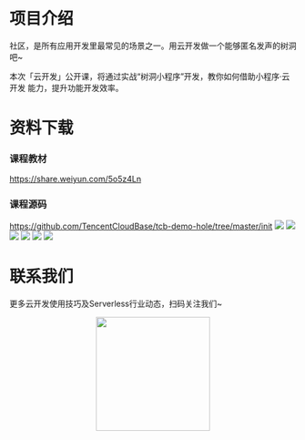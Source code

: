 # 项目介绍
社区，是所有应用开发里最常见的场景之一。用云开发做一个能够匿名发声的树洞吧~

本次「云开发」公开课，将通过实战“树洞小程序”开发，教你如何借助小程序·云开发
能力，提升功能开发效率。

# 资料下载
### 课程教材
https://share.weiyun.com/5o5z4Ln

### 课程源码

https://github.com/TencentCloudBase/tcb-demo-hole/tree/master/init
![](https://puui.qpic.cn/vupload/0/20190611_1560237745805_zuavbuy2xmr.png/0)
![](https://puui.qpic.cn/vupload/0/20190611_1560238481881_1349qmnml2pm.png/0)
![](https://puui.qpic.cn/vupload/0/20190611_1560239074151_ef88h9dgzph.png/0)
![](https://puui.qpic.cn/vupload/0/20190611_1560239350566_4natmnms5oa.png/0)
![](https://puui.qpic.cn/vupload/0/20190611_1560239705516_y0un7wzwwcg.png/0)
![](![](https://puui.qpic.cn/vupload/0/20190611_1560239705516_y0un7wzwwcg.png/0))

# 联系我们
更多云开发使用技巧及Serverless行业动态，扫码关注我们~
<p align="center">
    <img src="https://puui.qpic.cn/vupload/0/20190603_1559545575934_lettsbvkvdn.jpeg/0" width="200px">
</p>
